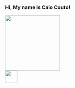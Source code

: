 ### Hi, My name is Caio Couto!

<html>
<div>
  <a href="https://www.youtube.com/watch?v=dQw4w9WgXcQ" target="_blank">
  <img height="180em" src="https://github-readme-stats.vercel.app/api/top-langs/?username=th3worst4&layout=compact&langs_couns=9&theme=dark"></a>
</div>

<div>
  <a href="https://www.linkedin.com/in/caio-silva-couto-98690221a/" target="_blank">
  <img class=".social-media" height="40em" src="https://img.shields.io/badge/LinkedIn-0077B5?style=for-the-badge&logo=linkedin&logoColor=white"></a>
</div>
</html>
